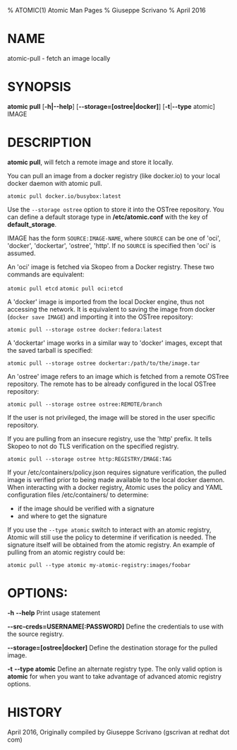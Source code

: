 % ATOMIC(1) Atomic Man Pages
% Giuseppe Scrivano
% April 2016
# NAME
atomic-pull - fetch an image locally

# SYNOPSIS
**atomic pull**
[**-h|--help**]
[**--storage=[ostree|docker]**]
[**-t**|**--type** atomic]
IMAGE

# DESCRIPTION
**atomic pull**, will fetch a remote image and store it locally.

You can pull an image from a docker registry (like docker.io) to your
local docker daemon with atomic pull.

`atomic pull docker.io/busybox:latest`

Use the `--storage ostree` option to store it into the OSTree repository. You can
define a default storage type in **/etc/atomic.conf** with the key of 
**default_storage**.

IMAGE has the form `SOURCE:IMAGE-NAME`, where `SOURCE` can be one of
'oci', 'docker', 'dockertar', 'ostree', 'http'.  If no `SOURCE` is
specified then 'oci' is assumed.

An 'oci' image is fetched via Skopeo from a Docker registry.  These
two commands are equivalent:

`atomic pull etcd`
`atomic pull oci:etcd`

A 'docker' image is imported from the local Docker engine, thus not
accessing the network.  It is equivalent to saving the image from
docker (`docker save IMAGE`) and importing it into the OSTree
repository:

`atomic pull --storage ostree docker:fedora:latest`

A 'dockertar' image works in a similar way to 'docker' images, except
that the saved tarball is specified:

`atomic pull --storage ostree dockertar:/path/to/the/image.tar`

An 'ostree' image refers to an image which is fetched from a remote
OSTree repository.  The remote has to be already configured in the
local OSTree repository:

`atomic pull --storage ostree ostree:REMOTE/branch`

If the user is not privileged, the image will be stored in the user
specific repository.

If you are pulling from an insecure registry, use the 'http' prefix.
It tells Skopeo to not do TLS verification on the specified registry.

`atomic pull --storage ostree http:REGISTRY/IMAGE:TAG`

If your /etc/containers/policy.json requires signature verification, the 
pulled image is verified prior to being made available to the local docker
daemon. When interacting with a docker registry, Atomic uses the policy 
and YAML configuration files /etc/containers/ to determine:

* if the image should be verified with a signature
* and where to get the signature

If you use the `--type atomic` switch to interact with an atomic registry,
Atomic will still use the policy to determine if verification is needed.  The
signature itself will be obtained from the atomic registry. An example of 
pulling from an atomic registry could be:

`atomic pull --type atomic my-atomic-registry:images/foobar`

# OPTIONS:
**-h** **--help**
Print usage statement

**--src-creds=USERNAME[:PASSWORD]**
Define the credentials to use with the source registry.

**--storage=[ostree|docker]**
Define the destination storage for the pulled image.

**-t** **--type atomic**
Define an alternate registry type.  The only valid option is **atomic** for
when you want to take advantage of advanced atomic registry options.

# HISTORY
April 2016, Originally compiled by Giuseppe Scrivano (gscrivan at
redhat dot com)
